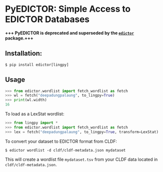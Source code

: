 # PyEDICTOR: Simple Access to EDICTOR Databases

**+++ PyEDICTOR is deprecated and superseded by the [`edictor`](https://github.com/digling/edictor) package.+++**




## Installation:

```
$ pip install edictor[lingpy]
```

## Usage

```python
>>> from edictor.wordlist import fetch_wordlist as fetch
>>> wl = fetch("deepadungpalaung", to_lingpy=True)
>>> print(wl.width)
16
```

To load as a LexStat wordlist:

```python
>>> from lingpy import *
>>> from edictor.wordlist import fetch_wordlist as fetch
>>> lex = fetch("deepadungpalaung", to_lingpy=True, transform=LexStat)
```

To convert your dataset to EDICTOR format from CLDF:

```
$ edictor wordlist -d cldf/cldf-metadata.json mydataset
```

This will create a wordlist file `mydataset.tsv` from your CLDF data located in `cldf/cldf-metadata.json`.



